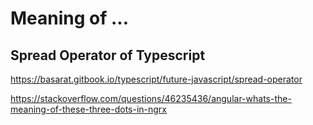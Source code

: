 # Meaning of ...

## Spread Operator of Typescript

https://basarat.gitbook.io/typescript/future-javascript/spread-operator

https://stackoverflow.com/questions/46235436/angular-whats-the-meaning-of-these-three-dots-in-ngrx

